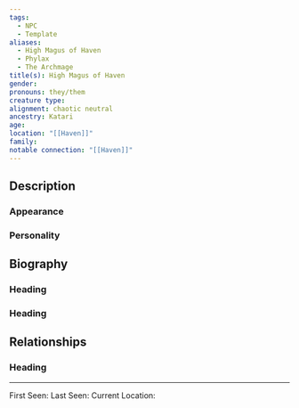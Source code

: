 ```yaml
---
tags:
  - NPC
  - Template
aliases:
  - High Magus of Haven
  - Phylax
  - The Archmage
title(s): High Magus of Haven
gender:
pronouns: they/them
creature type:
alignment: chaotic neutral
ancestry: Katari
age:
location: "[[Haven]]"
family:
notable connection: "[[Haven]]"
---
```


## Description
### Appearance
### Personality

## Biography
### Heading
### Heading
## Relationships
### Heading
***
First Seen:
Last Seen:
Current Location: